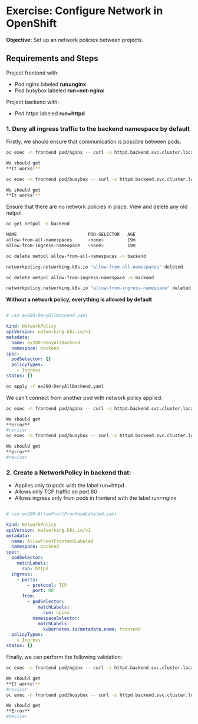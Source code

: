 # Exercise: Configure Network in OpenShift

**Objective:** Set up an network policies between projects.

## Requirements and Steps

Project frontend with:
- Pod nginx labeled **run=nginx**
- Pod busybox labeled **run=not-nginx**

Project backend with:
- Pod httpd labeled **run=httpd**

### 1. Deny all ingress traffic to the backend namespace by default

Firstly, we should ensure that communication is possible between pods.

```bash 
oc exec -n frontend pod/nginx -- curl -s httpd.backend.svc.cluster.local

We should get 
**It works!**

oc exec -n frontend pod/busybox -- curl -s httpd.backend.svc.cluster.local

We should get
**It works!**
```

Ensure that there are no network policies in place. View and delete any old netpol.

```bash
oc get netpol -n backend

NAME                           POD-SELECTOR   AGE
allow-from-all-namespaces      <none>         19m
allow-from-ingress-namespace   <none>         19m

oc delete netpol allow-from-all-namespaces -n backend

networkpolicy.networking.k8s.io "allow-from-all-namespaces" deleted

oc delete netpol allow-from-ingress-namespace -n backend

networkpolicy.networking.k8s.io "allow-from-ingress-namespace" deleted
```

**Without a network policy, everything is allowed by default**

```bash

# vim ex280-DenyAllBackend.yaml 
```

```yaml
kind: NetworkPolicy
apiVersion: networking.k8s.io/v1
metadata:
  name: ex280-DenyAllBackend
  namespace: backend
spec:
  podSelector: {}
  policyTypes:
    - Ingress
status: {}
```
```bash
oc apply -f ex280-DenyAllBackend.yaml
```

We can't connect from another pod with network policy applied.

```bash 
oc exec -n frontend pod/nginx -- curl -s httpd.backend.svc.cluster.local

We should get 
**error**
#revisar
oc exec -n frontend pod/busybox -- curl -s httpd.backend.svc.cluster.local

We should get
**error**
#revisar
```

### 2. Create a NetworkPolicy in backend that:
  - Applies only to pods with the label run=httpd
  - Allows only TCP traffic on port 80
  - Allows ingress only from pods in frontend with the label run=nginx

```bash

# vim ex280-AllowFrontFrontendLabeled.yaml
```

```yaml
kind: NetworkPolicy
apiVersion: networking.k8s.io/v1
metadata:
  name: AllowFrontFrontendLabeled
  namespace: backend
spec:
  podSelector:
    matchLabels:
      run: httpd
  ingress:
    - ports:
        - protocol: TCP
          port: 80
      from:
        - podSelector:
            matchLabels:
              run: nginx
          namespaceSelector:
            matchLabels:
              kubernetes.io/metadata.name: frontend
  policyTypes:
    - Ingress
status: {}
```

Finally, we can perform the following validation:

```bash 
oc exec -n frontend pod/nginx -- curl -s httpd.backend.svc.cluster.local

We should get 
**It works!**
#revisar
oc exec -n frontend pod/busybox -- curl -s httpd.backend.svc.cluster.local

We should get
**Error**
#Revisar
```